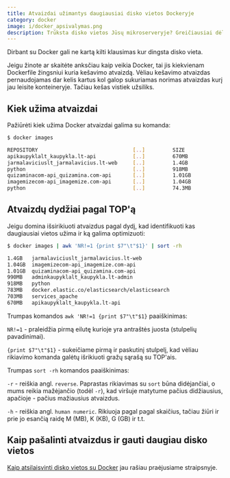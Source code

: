 ```yaml
---
title: Atvaizdai užimantys daugiausiai disko vietos Dockeryje
category: docker
image: i/docker_apsivalymas.png
description: Trūksta disko vietos Jūsų mikroserveryje? Greičiausiai dėl Docker kaltės - ją kaupti itin lengva. Disko vietą gali užimti ne tik media katalogas Jūsų projekte, bet ir Docker konteineriai, atvaizdai, skirsniai.
---
```


Dirbant su Docker gali ne kartą kilti klausimas kur dingsta disko vieta.

Jeigu žinote ar skaitėte anksčiau kaip veikia Docker, tai jis kiekvienam Dockerfile žingsniui kuria kešavimo atvaizdą. Vėliau kešavimo atvaizdas pernaudojamas dar kelis kartus kol galop sukuriamas norimas atvaizdas kurį jau leisite konteineryje. Tačiau kešas vistiek užsiliks.

## Kiek užima atvaizdai

Pažiūrėti kiek užima Docker atvaizdai galima su komanda:

```bash
$ docker images

REPOSITORY                               [..]         SIZE
apikaupyklalt_kaupykla.lt-api            [..]         670MB
jarmalaviciuslt_jarmalavicius.lt-web     [..]         1.4GB
python                                   [..]         918MB
quizaminacom-api_quizamina.com-api       [..]         1.01GB
imagemizecom-api_imagemize.com-api       [..]         1.04GB
python                                   [..]         74.3MB

```

## Atvaizdų dydžiai pagal TOP'ą

Jeigu domina išsirikiuoti atvaizdus pagal dydį, kad identifikuoti kas daugiausiai vietos užima ir ką galima optimizuoti:

```bash
$ docker images | awk 'NR!=1 {print $7"\t"$1}' | sort -rh

1.4GB   jarmalaviciuslt_jarmalavicius.lt-web
1.04GB  imagemizecom-api_imagemize.com-api
1.01GB  quizaminacom-api_quizamina.com-api
990MB   adminkaupyklalt_kaupykla.lt-admin
918MB   python
783MB   docker.elastic.co/elasticsearch/elasticsearch
703MB   services_apache
670MB   apikaupyklalt_kaupykla.lt-api
```

Trumpas komandos `awk 'NR!=1 {print $7"\t"$1}` paaiškinimas:

`NR!=1` - praleidžia pirmą eilutę kurioje yra antraštės juosta (stulpelių pavadinimai).

`{print $7"\t"$1}` - sukeičiame pirmą ir paskutinį stulpelį, kad vėliau rikiavimo komanda galėtų išrikiuoti gražų sąrašą su TOP'ais.

Trumpas `sort -rh` komandos paaiškinimas:

`-r` - reiškia angl. `reverse`. Paprastas rikiavimas su `sort` būna didėjančiai, o mums reikia mažėjančio (todėl `-r`), kad viršuje matytume pačius didžiausius, apačioje - pačius mažiausius atvaizdus.

`-h` - reiškia angl. `human numeric`. Rikiuoja pagal pagal skaičius, tačiau žiūri ir prie jo esančią raidę M (MB), K (KB), G (GB) ir t.t.

## Kaip pašalinti atvaizdus ir gauti daugiau disko vietos

[Kaip atsilaisvinti disko vietos su Docker](/docker/vietos-atlaisvinimas-po-darbo-su-docker) jau rašiau praėjusiame straipsnyje.
